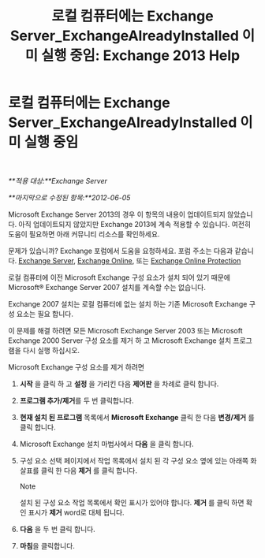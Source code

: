 ﻿---
title: '로컬 컴퓨터에는 Exchange Server_ExchangeAlreadyInstalled 이미 실행 중임: Exchange 2013 Help'
TOCTitle: 로컬 컴퓨터에는 Exchange Server_ExchangeAlreadyInstalled 이미 실행 중임
ms:assetid: 3f168b5d-9910-418f-86fb-e99d852dcb5e
ms:mtpsurl: https://technet.microsoft.com/ko-kr/library/ms.exch.setupreadiness.exchangealreadyinstalled(v=EXCHG.150)
ms:contentKeyID: 50482941
ms.date: 05/22/2018
mtps_version: v=EXCHG.150
ms.translationtype: MT
---

# 로컬 컴퓨터에는 Exchange Server\_ExchangeAlreadyInstalled 이미 실행 중임

 

_**적용 대상:**Exchange Server_

_**마지막으로 수정된 항목:**2012-06-05_

Microsoft Exchange Server 2013의 경우 이 항목의 내용이 업데이트되지 않았습니다. 아직 업데이트되지 않았지만 Exchange 2013에 계속 적용할 수 있습니다. 여전히 도움이 필요하면 아래 커뮤니티 리소스를 확인하세요.

문제가 있습니까? Exchange 포럼에서 도움을 요청하세요. 포럼 주소는 다음과 같습니다. [Exchange Server](https://go.microsoft.com/fwlink/p/?linkid=60612), [Exchange Online](https://go.microsoft.com/fwlink/p/?linkid=267542), 또는 [Exchange Online Protection](https://go.microsoft.com/fwlink/p/?linkid=285351)

로컬 컴퓨터에 이전 Microsoft Exchange 구성 요소가 설치 되어 있기 때문에 Microsoft® Exchange Server 2007 설치를 계속할 수는 없습니다.

Exchange 2007 설치는 로컬 컴퓨터에 없는 설치 하는 기존 Microsoft Exchange 구성 요소는 필요 합니다.

이 문제를 해결 하려면 모든 Microsoft Exchange Server 2003 또는 Microsoft Exchange 2000 Server 구성 요소를 제거 하 고 Microsoft Exchange 설치 프로그램을 다시 실행 하십시오.

Microsoft Exchange 구성 요소를 제거 하려면

1.  **시작** 을 클릭 하 고 **설정** 을 가리킨 다음 **제어판** 을 차례로 클릭 합니다.

2.  **프로그램 추가/제거**를 두 번 클릭합니다.

3.  **현재 설치 된 프로그램** 목록에서 **Microsoft Exchange** 클릭 한 다음 **변경/제거** 를 클릭 합니다.

4.  Microsoft Exchange 설치 마법사에서 **다음** 을 클릭 합니다.

5.  구성 요소 선택 페이지에서 작업 목록에서 설치 된 각 구성 요소 옆에 있는 아래쪽 화살표를 클릭 한 다음 **제거** 를 클릭 합니다.
    

    > [!NOTE]
    > 설치 된 구성 요소 작업 목록에서 확인 표시가 있어야 합니다. <STRONG>제거</STRONG> 를 클릭 하면 확인 표시가 <STRONG>제거</STRONG> word로 대체 됩니다.



6.  **다음** 을 두 번 클릭 합니다.

7.  **마침**을 클릭합니다.

